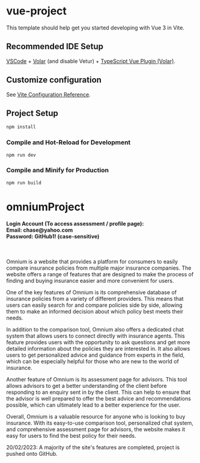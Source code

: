 # vue-project

This template should help get you started developing with Vue 3 in Vite.

## Recommended IDE Setup

[VSCode](https://code.visualstudio.com/) + [Volar](https://marketplace.visualstudio.com/items?itemName=Vue.volar) (and disable Vetur) + [TypeScript Vue Plugin (Volar)](https://marketplace.visualstudio.com/items?itemName=Vue.vscode-typescript-vue-plugin).

## Customize configuration

See [Vite Configuration Reference](https://vitejs.dev/config/).

## Project Setup

```sh
npm install
```

### Compile and Hot-Reload for Development

```sh
npm run dev
```

### Compile and Minify for Production

```sh
npm run build
```

# omniumProject

<h4>Login Account (To access assessment / profile page): <br/>
Email: chase@yahoo.com <br/>
Password: GitHub1! (case-sensitive)</h4/> <br/>



Omnium is a website that provides a platform for consumers to easily compare insurance policies from multiple major insurance companies. The website offers a range of features that are designed to make the process of finding and buying insurance easier and more convenient for users.

One of the key features of Omnium is its comprehensive database of insurance policies from a variety of different providers. This means that users can easily search for and compare policies side by side, allowing them to make an informed decision about which policy best meets their needs.

In addition to the comparison tool, Omnium also offers a dedicated chat system that allows users to connect directly with insurance agents. This feature provides users with the opportunity to ask questions and get more detailed information about the policies they are interested in. It also allows users to get personalized advice and guidance from experts in the field, which can be especially helpful for those who are new to the world of insurance.

Another feature of Omnium is its assessment page for advisors. This tool allows advisors to get a better understanding of the client before responding to an enquiry sent in by the client. This can help to ensure that the advisor is well prepared to offer the best advice and recommendations possible, which can ultimately lead to a better experience for the user.

Overall, Omnium is a valuable resource for anyone who is looking to buy insurance. With its easy-to-use comparison tool, personalized chat system, and comprehensive assessment page for advisors, the website makes it easy for users to find the best policy for their needs. 




20/02/2023: A majority of the site's features are completed, project is pushed onto GitHub.
